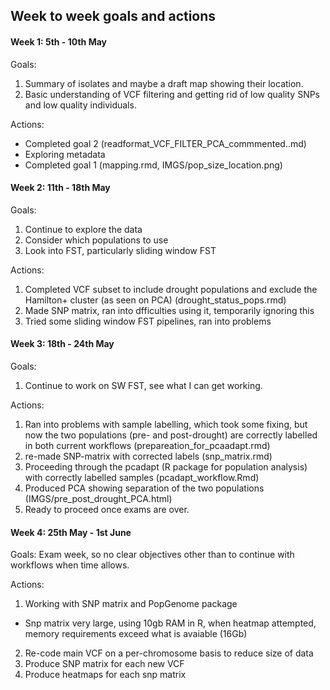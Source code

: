 ## Week to week goals and actions

#### Week 1: 5th - 10th May

Goals:  
1) Summary of isolates and maybe a draft map showing their location.  
2) Basic understanding of VCF filtering and getting rid of low quality SNPs and low quality individuals.  

Actions:
- Completed goal 2 (readformat_VCF_FILTER_PCA_commmented..md)
- Exploring metadata
- Completed goal 1 (mapping.rmd, IMGS/pop_size_location.png)


#### Week 2: 11th - 18th May

Goals:
1) Continue to explore the data
2) Consider which populations to use
3) Look into FST, particularly sliding window FST

Actions:
1) Completed VCF subset to include drought populations and exclude the Hamilton+ cluster (as seen on PCA) (drought_status_pops.rmd)
2) Made SNP matrix, ran into dfficulties using it, temporarily ignoring this
3) Tried some sliding window FST pipelines, ran into problems

#### Week 3: 18th - 24th May

Goals:
1) Continue to work on SW FST, see what I can get working.

Actions:
1) Ran into problems with sample labelling, which took some fixing, but now the two populations (pre- and post-drought) are correctly labelled in both current workflows (prepareation_for_pcaadapt.rmd)
2) re-made SNP-matrix with corrected labels (snp_matrix.rmd)
3) Proceeding through the pcadapt (R package for population analysis) with correctly labelled samples (pcadapt_workflow.Rmd)
4) Produced PCA showing separation of the two populations (IMGS/pre_post_drought_PCA.html)
5) Ready to proceed once exams are over.

#### Week 4: 25th May - 1st June

Goals:
Exam week, so no clear objectives other than to continue with workflows when time allows.

Actions:
1) Working with SNP matrix and PopGenome package
- Snp matrix very large, using 10gb RAM in R, when heatmap attempted, memory requirements exceed what is avaiable (16Gb)
2) Re-code main VCF on a per-chromosome basis to reduce size of data
3) Produce SNP matrix for each new VCF
4) Produce heatmaps for each snp matrix
